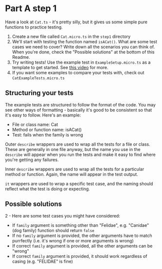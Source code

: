 # Part A step 1

Have a look at `Cat.ts` - it's pretty silly, but it gives us some simple pure functions
to practice testing.

1. Create a new file called `Cat.micro.ts` in the `step1` directory
2. We'll start with testing the function named `isACat()`. What are some test cases we need to cover?
Write down all the scenarios you can think of. When you're done, check the "Possible solutions" 
at the bottom of this Readme.
3. Try writing tests! Use the example test in `ExampleSetup.micro.ts` 
as a template to get started. See [this video](https://drive.google.com/file/d/1wNhddvPtJOMQ7XOfHOURXzOTagxxv27s/view?usp=sharing) 
for more.
4. If you want some examples to compare your tests with, check out `CatExampleTests.micro.ts`


## Structuring your tests

The example tests are structured to follow the format of the code. You may see other ways of formatting - basically it's 
good to be consistent so that it's easy to follow. Here's an example:

* File or class name: Cat
* Method or function name: isACat()
* Test: fails when the family is wrong

Outer `describe` wrappers are used to wrap all the tests for a file or class. These are generally in one file anyway, 
but the name you use in the `describe` will appear when you run the tests and make it easy to find where you're getting 
any failures.

Inner `describe` wrappers are used to wrap all the tests for a particular method or function. Again, the name will 
appear in the test output.

`it` wrappers are used to wrap a specific test case, and the naming should reflect what the test is doing or expecting.



## Possible solutions
2 - Here are some test cases you might have considered:
* If `family` argument is something other than "Felidae", e.g. "Canidae" (dog family) function should return `false`
* If no `family` argument is provided, the other arguments have to match purrfectly (i.e. it's wrong if one or more
 arguments is wrong)
* If correct `family` argument is provided, all the other arguments can be "wrong"
* If correct `family` argument is provided, it should work regardless of casing (e.g. "FELIDAE" is fine)

